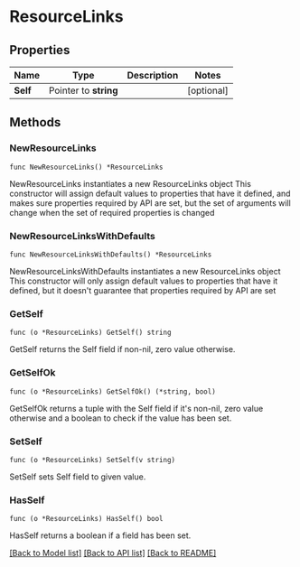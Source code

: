 # ResourceLinks

## Properties

Name | Type | Description | Notes
------------ | ------------- | ------------- | -------------
**Self** | Pointer to **string** |  | [optional] 

## Methods

### NewResourceLinks

`func NewResourceLinks() *ResourceLinks`

NewResourceLinks instantiates a new ResourceLinks object
This constructor will assign default values to properties that have it defined,
and makes sure properties required by API are set, but the set of arguments
will change when the set of required properties is changed

### NewResourceLinksWithDefaults

`func NewResourceLinksWithDefaults() *ResourceLinks`

NewResourceLinksWithDefaults instantiates a new ResourceLinks object
This constructor will only assign default values to properties that have it defined,
but it doesn't guarantee that properties required by API are set

### GetSelf

`func (o *ResourceLinks) GetSelf() string`

GetSelf returns the Self field if non-nil, zero value otherwise.

### GetSelfOk

`func (o *ResourceLinks) GetSelfOk() (*string, bool)`

GetSelfOk returns a tuple with the Self field if it's non-nil, zero value otherwise
and a boolean to check if the value has been set.

### SetSelf

`func (o *ResourceLinks) SetSelf(v string)`

SetSelf sets Self field to given value.

### HasSelf

`func (o *ResourceLinks) HasSelf() bool`

HasSelf returns a boolean if a field has been set.


[[Back to Model list]](../README.md#documentation-for-models) [[Back to API list]](../README.md#documentation-for-api-endpoints) [[Back to README]](../README.md)


